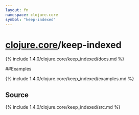 ```yaml
---
layout: fn
namespace: clojure.core
symbol: "keep-indexed"
---
```


# [clojure.core](../)/keep-indexed

{% include 1.4.0/clojure.core/keep_indexed/docs.md %}

##Examples

{% include 1.4.0/clojure.core/keep_indexed/examples.md %}
## Source
{% include 1.4.0/clojure.core/keep_indexed/src.md %}

